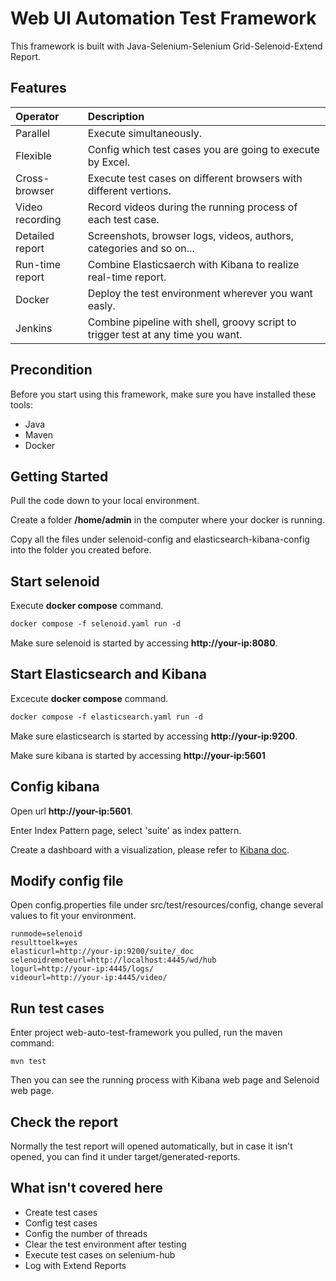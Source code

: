 Web UI Automation Test Framework
================================

This framework is built with Java-Selenium-Selenium Grid-Selenoid-Extend Report.

Features
--------------
| Operator        | Description                                                                      |
|:----------------|:---------------------------------------------------------------------------------|
| Parallel        | Execute simultaneously.                                                          |
| Flexible        | Config which test cases you are going to execute by Excel.                       |
| Cross-browser   | Execute test cases on different browsers with different vertions.                |
| Video recording | Record videos during the running process of each test case.                      |
| Detailed report | Screenshots, browser logs, videos, authors, categories and so on...              |
| Run-time report | Combine Elasticsaerch with Kibana to realize real-time report.                   |
| Docker          | Deploy the test environment wherever you want easly.                             |
| Jenkins         | Combine pipeline with shell, groovy script to trigger test at any time you want. |

Precondition
---------------
Before you start using this framework, make sure you have installed these tools:
- Java
- Maven
- Docker

Getting Started
---------------
Pull the code down to your local environment.

Create a folder **/home/admin** in the computer where your docker is running.

Copy all the files under selenoid-config and elasticsearch-kibana-config into the folder you created before.

Start selenoid
---------------
Execute **docker compose** command.
```tcsh
docker compose -f selenoid.yaml run -d
```
Make sure selenoid is started by accessing **http://your-ip:8080**.

Start Elasticsearch and Kibana
---------------
Excecute **docker compose** command.
```tcsh
docker compose -f elasticsearch.yaml run -d
```
Make sure elasticsearch is started by accessing **http://your-ip:9200**.

Make sure kibana is started by accessing **http://your-ip:5601**

Config kibana
---------------
Open url **http://your-ip:5601**. 

Enter Index Pattern page, select 'suite' as index pattern.

Create a dashboard with a visualization, please refer to [Kibana doc](https://www.elastic.co/kibana/).

Modify config file
---------------
Open config.properties file under src/test/resources/config, change several values to fit your environment.
```text
runmode=selenoid
resulttoelk=yes
elasticurl=http://your-ip:9200/suite/_doc
selenoidremoteurl=http://localhost:4445/wd/hub
logurl=http://your-ip:4445/logs/
videourl=http://your-ip:4445/video/
```

Run test cases
--------------
Enter project web-auto-test-framework you pulled, run the maven command:
```text
mvn test
```
Then you can see the running process with Kibana web page and Selenoid web page.

Check the report
--------------
Normally the test report will opened automatically, but in case it isn't opened, you can find it under target/generated-reports.

What isn't covered here
--------------
- Create test cases
- Config test cases
- Config the number of threads
- Clear the test environment after testing
- Execute test cases on selenium-hub
- Log with Extend Reports
